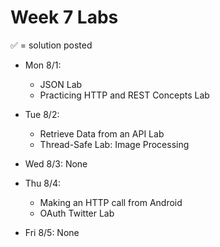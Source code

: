 # Week 7 Labs

&#x2705; = solution posted

- Mon 8/1:
  - JSON Lab
  - Practicing HTTP and REST Concepts Lab


- Tue 8/2:
  - Retrieve Data from an API Lab
  - Thread-Safe Lab: Image Processing


- Wed 8/3: None


- Thu 8/4:
  - Making an HTTP call from Android
  - OAuth Twitter Lab


- Fri 8/5: None
